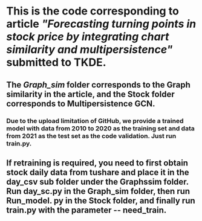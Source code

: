 # This is the code corresponding to article *"Forecasting turning points in stock price by integrating chart similarity and multipersistence"* submitted to TKDE. 


## The *Graph_sim* folder corresponds to the Graph similarity in the article, and the Stock folder corresponds to Multipersistence GCN. 

### Due to the upload limitation of GitHub, we provide a trained model with data from 2010 to 2020 as the training set and data from 2021 as the test set as the code validation. Just run train.py. 


## If retraining is required, you need to first obtain stock daily data from tushare and place it in the day_csv sub folder under the Graphssim folder. Run day_sc.py in the Graph_sim folder, then run Run_model. py in the Stock folder, and finally run train.py with the parameter -- need_train.